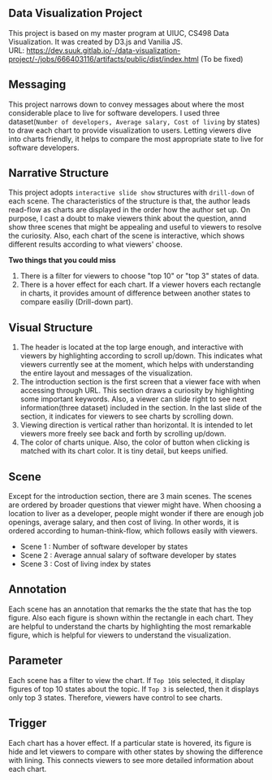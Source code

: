 
**Data Visualization Project**
- 
This project is based on my master program at UIUC, CS498 Data Visualization. It was created by D3.js and Vanilia JS. <br/>
URL: https://dev.suuk.gitlab.io/-/data-visualization-project/-/jobs/666403116/artifacts/public/dist/index.html (To be fixed)

**Messaging**
- 
This project narrows down to convey messages about where the most considerable place to live for software developers. I used three dataset(`Number of developers, Average salary, Cost of living` by states) to draw each chart to provide visualization to users. Letting viewers dive into charts friendly, it helps to compare the most appropriate state to live for software developers.

**Narrative Structure**
- 
This project adopts `interactive slide show` structures with `drill-down` of each scene. The characteristics of the structure is that, the author leads read-flow as charts are displayed in the order how the author set up. On purpose, I cast a doubt to make viewers think about the question, annd show three scenes that might be appealing and useful to viewers to resolve the curiosity. Also, each chart of the scene is interactive, which shows different results according to what viewers' choose.<br/>

**Two things that you could miss**
1. There is a filter for viewers to choose "top 10" or "top 3" states of data.
2. There is a hover effect for each chart. If a viewer hovers each rectangle in charts, it provides amount of difference between another states to compare easiliy (Drill-down part). 

**Visual Structure**
- 
 1. The header is located at the top large enough, and interactive with viewers by highlighting according to scroll up/down. This indicates what viewers currently see at the moment, which helps with understanding the entire layout and messages of the visualization.
 2. The introduction section is the first screen that a viewer face with when accessing through URL. This section draws a curiosity by highlighting some important keywords. Also, a viewer can slide right to see next information(three dataset) included in the section. In the last slide of the section, it indicates for viewers to see charts by scrolling down.
 3. Viewing direction is vertical rather than horizontal. It is intended to let viewers more freely see back and forth by scrolling up/down. 
 4. The color of charts unique. Also, the color of button when clicking is matched with its chart color. It is tiny detail, but keeps unified.

**Scene**
- 
Except for the introduction section, there are 3 main scenes. The scenes are ordered by broader questions that viewer might have. When choosing a location to liver as a developer, people might wonder if there are enough job openings, average salary, and then cost of living. In other words, it is ordered according to human-think-flow, which follows easily with viewers.
- Scene 1 : Number of software developer by states
- Scene 2 : Average annual salary of software developer by states
- Scene 3 : Cost of living index by states

**Annotation**
- 
Each scene has an annotation that remarks the the state that has the top figure. Also each figure is shown within the rectangle in each chart. They are helpful to understand the charts by highlighting the most remarkable figure, which is helpful for viewers to understand the visualization.

**Parameter**
- 
Each scene has a filter to view the chart. If `Top 10`is selected, it display figures of top 10 states about the topic. If `Top 3` is selected, then it displays only top 3 states. Therefore, viewers have control to see charts.

**Trigger**
- 
Each chart has a hover effect. If a particular state is hovered, its figure is hide and let viewers to compare with other states by showing the difference with lining. This connects viewers to see more detailed information about each chart.







